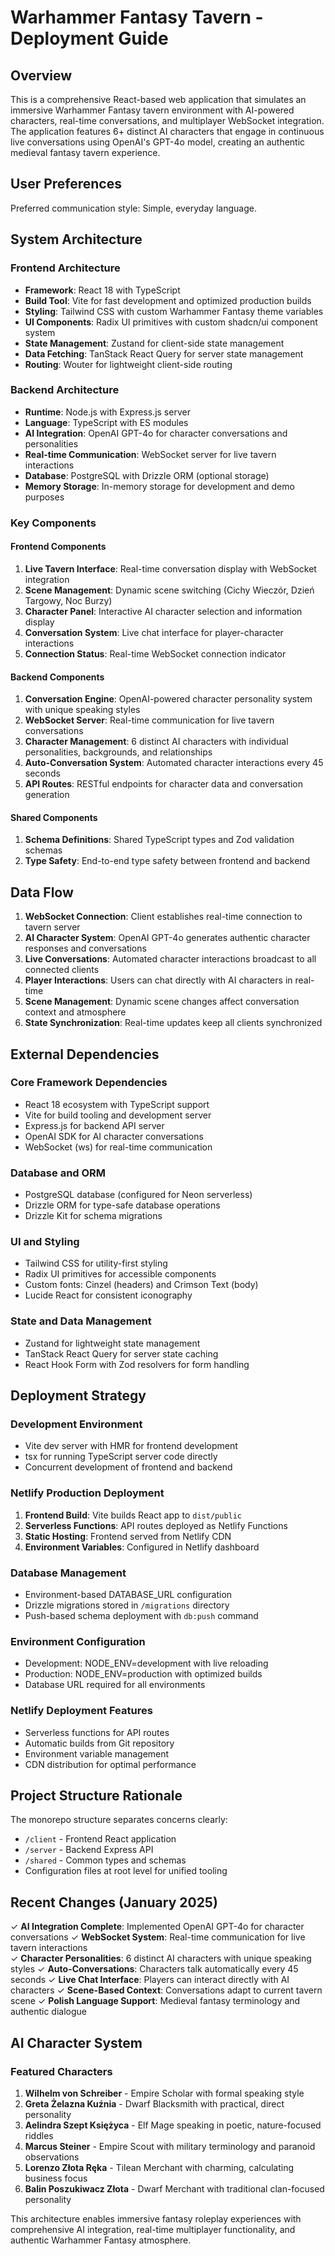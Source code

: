 # Warhammer Fantasy Tavern - Deployment Guide

## Overview

This is a comprehensive React-based web application that simulates an immersive Warhammer Fantasy tavern environment with AI-powered characters, real-time conversations, and multiplayer WebSocket integration. The application features 6+ distinct AI characters that engage in continuous live conversations using OpenAI's GPT-4o model, creating an authentic medieval fantasy tavern experience.

## User Preferences

Preferred communication style: Simple, everyday language.

## System Architecture

### Frontend Architecture
- **Framework**: React 18 with TypeScript
- **Build Tool**: Vite for fast development and optimized production builds
- **Styling**: Tailwind CSS with custom Warhammer Fantasy theme variables
- **UI Components**: Radix UI primitives with custom shadcn/ui component system
- **State Management**: Zustand for client-side state management
- **Data Fetching**: TanStack React Query for server state management
- **Routing**: Wouter for lightweight client-side routing

### Backend Architecture
- **Runtime**: Node.js with Express.js server
- **Language**: TypeScript with ES modules
- **AI Integration**: OpenAI GPT-4o for character conversations and personalities
- **Real-time Communication**: WebSocket server for live tavern interactions
- **Database**: PostgreSQL with Drizzle ORM (optional storage)
- **Memory Storage**: In-memory storage for development and demo purposes

### Key Components

#### Frontend Components
1. **Live Tavern Interface**: Real-time conversation display with WebSocket integration
2. **Scene Management**: Dynamic scene switching (Cichy Wieczór, Dzień Targowy, Noc Burzy)
3. **Character Panel**: Interactive AI character selection and information display
4. **Conversation System**: Live chat interface for player-character interactions
5. **Connection Status**: Real-time WebSocket connection indicator

#### Backend Components
1. **Conversation Engine**: OpenAI-powered character personality system with unique speaking styles
2. **WebSocket Server**: Real-time communication for live tavern conversations  
3. **Character Management**: 6 distinct AI characters with individual personalities, backgrounds, and relationships
4. **Auto-Conversation System**: Automated character interactions every 45 seconds
5. **API Routes**: RESTful endpoints for character data and conversation generation

#### Shared Components
1. **Schema Definitions**: Shared TypeScript types and Zod validation schemas
2. **Type Safety**: End-to-end type safety between frontend and backend

## Data Flow

1. **WebSocket Connection**: Client establishes real-time connection to tavern server
2. **AI Character System**: OpenAI GPT-4o generates authentic character responses and conversations
3. **Live Conversations**: Automated character interactions broadcast to all connected clients
4. **Player Interactions**: Users can chat directly with AI characters in real-time
5. **Scene Management**: Dynamic scene changes affect conversation context and atmosphere
6. **State Synchronization**: Real-time updates keep all clients synchronized

## External Dependencies

### Core Framework Dependencies
- React 18 ecosystem with TypeScript support
- Vite for build tooling and development server
- Express.js for backend API server
- OpenAI SDK for AI character conversations
- WebSocket (ws) for real-time communication

### Database and ORM
- PostgreSQL database (configured for Neon serverless)
- Drizzle ORM for type-safe database operations
- Drizzle Kit for schema migrations

### UI and Styling
- Tailwind CSS for utility-first styling
- Radix UI primitives for accessible components
- Custom fonts: Cinzel (headers) and Crimson Text (body)
- Lucide React for consistent iconography

### State and Data Management
- Zustand for lightweight state management
- TanStack React Query for server state caching
- React Hook Form with Zod resolvers for form handling

## Deployment Strategy

### Development Environment
- Vite dev server with HMR for frontend development
- tsx for running TypeScript server code directly
- Concurrent development of frontend and backend

### Netlify Production Deployment
1. **Frontend Build**: Vite builds React app to `dist/public`
2. **Serverless Functions**: API routes deployed as Netlify Functions
3. **Static Hosting**: Frontend served from Netlify CDN
4. **Environment Variables**: Configured in Netlify dashboard

### Database Management
- Environment-based DATABASE_URL configuration
- Drizzle migrations stored in `/migrations` directory
- Push-based schema deployment with `db:push` command

### Environment Configuration
- Development: NODE_ENV=development with live reloading
- Production: NODE_ENV=production with optimized builds
- Database URL required for all environments

### Netlify Deployment Features
- Serverless functions for API routes
- Automatic builds from Git repository
- Environment variable management
- CDN distribution for optimal performance

## Project Structure Rationale

The monorepo structure separates concerns clearly:
- `/client` - Frontend React application
- `/server` - Backend Express API
- `/shared` - Common types and schemas
- Configuration files at root level for unified tooling

## Recent Changes (January 2025)

✓ **AI Integration Complete**: Implemented OpenAI GPT-4o for character conversations
✓ **WebSocket System**: Real-time communication for live tavern interactions  
✓ **Character Personalities**: 6 distinct AI characters with unique speaking styles
✓ **Auto-Conversations**: Characters talk automatically every 45 seconds
✓ **Live Chat Interface**: Players can interact directly with AI characters
✓ **Scene-Based Context**: Conversations adapt to current tavern scene
✓ **Polish Language Support**: Medieval fantasy terminology and authentic dialogue

## AI Character System

### Featured Characters
1. **Wilhelm von Schreiber** - Empire Scholar with formal speaking style
2. **Greta Żelazna Kuźnia** - Dwarf Blacksmith with practical, direct personality
3. **Aelindra Szept Księżyca** - Elf Mage speaking in poetic, nature-focused riddles
4. **Marcus Steiner** - Empire Scout with military terminology and paranoid observations
5. **Lorenzo Złota Ręka** - Tilean Merchant with charming, calculating business focus
6. **Balin Poszukiwacz Złota** - Dwarf Merchant with traditional clan-focused personality

This architecture enables immersive fantasy roleplay experiences with comprehensive AI integration, real-time multiplayer functionality, and authentic Warhammer Fantasy atmosphere.